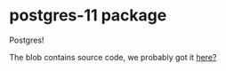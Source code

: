 postgres-11 package
============
Postgres! 

The blob contains source code, we probably got it [here?](https://www.postgresql.org/ftp/source/v11.15/)
